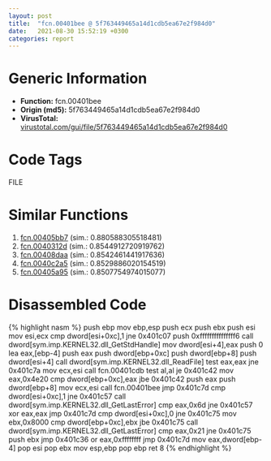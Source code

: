 ```yaml
---
layout: post
title:  "fcn.00401bee @ 5f763449465a14d1cdb5ea67e2f984d0"
date:   2021-08-30 15:52:19 +0300
categories: report
---
```


# Generic Information
- **Function:** fcn.00401bee
- **Origin (md5):** 5f763449465a14d1cdb5ea67e2f984d0
- **VirusTotal:** [virustotal.com/gui/file/5f763449465a14d1cdb5ea67e2f984d0][virustotal_ref]

# Code Tags
<span class="tag" id="FILE">FILE</span>


# Similar Functions

1. [fcn.00405bb7][similar_1_ref] (sim.: 0.880588305518481)
2. [fcn.0040312d][similar_2_ref] (sim.: 0.8544912720919762)
3. [fcn.00408daa][similar_3_ref] (sim.: 0.8542461441917636)
4. [fcn.0040c2a5][similar_4_ref] (sim.: 0.8529886020154519)
5. [fcn.00405a95][similar_5_ref] (sim.: 0.8507754974015077)


# Disassembled Code

{% highlight nasm %}
push ebp
mov ebp,esp
push ecx
push ebx
push esi
mov esi,ecx
cmp dword[esi+0xc],1
jne 0x401c07
push 0xfffffffffffffff6
call dword[sym.imp.KERNEL32.dll_GetStdHandle]
mov dword[esi+4],eax
push 0
lea eax,[ebp-4]
push eax
push dword[ebp+0xc]
push dword[ebp+8]
push dword[esi+4]
call dword[sym.imp.KERNEL32.dll_ReadFile]
test eax,eax
jne 0x401c7a
mov ecx,esi
call fcn.00401cdb
test al,al
je 0x401c42
mov eax,0x4e20
cmp dword[ebp+0xc],eax
jbe 0x401c42
push eax
push dword[ebp+8]
mov ecx,esi
call fcn.00401bee
jmp 0x401c7d
cmp dword[esi+0xc],1
jne 0x401c57
call dword[sym.imp.KERNEL32.dll_GetLastError]
cmp eax,0x6d
jne 0x401c57
xor eax,eax
jmp 0x401c7d
cmp dword[esi+0xc],0
jne 0x401c75
mov ebx,0x8000
cmp dword[ebp+0xc],ebx
jbe 0x401c75
call dword[sym.imp.KERNEL32.dll_GetLastError]
cmp eax,0x21
jne 0x401c75
push ebx
jmp 0x401c36
or eax,0xffffffff
jmp 0x401c7d
mov eax,dword[ebp-4]
pop esi
pop ebx
mov esp,ebp
pop ebp
ret 8
{% endhighlight %}


[similar_1_ref]: /report/fcn.00405bb7@4c2db4ba96e80258daff665d7d7a016a
[similar_2_ref]: /report/fcn.0040312d@73677cb40830e94fbfb5483ff33e40b9
[similar_3_ref]: /report/fcn.00408daa@5f763449465a14d1cdb5ea67e2f984d0
[similar_4_ref]: /report/fcn.0040c2a5@d4e56c7d970c209a3a2b3c4b4cc5e586
[similar_5_ref]: /report/fcn.00405a95@4c2db4ba96e80258daff665d7d7a016a
[virustotal_ref]: https://www.virustotal.com/gui/file/5f763449465a14d1cdb5ea67e2f984d0